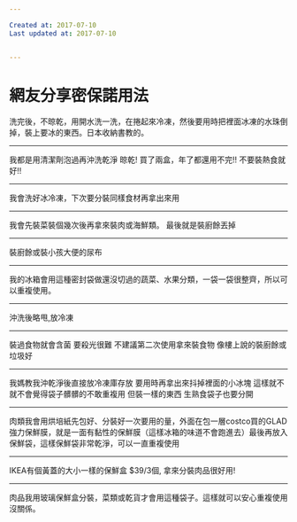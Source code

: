 ```yaml
---

Created at: 2017-07-10
Last updated at: 2017-07-10


---
```


# 網友分享密保諾用法


洗完後，不晾乾，用開水洗一洗，在捲起來冷凍，然後要用時把裡面冰凍的水珠倒掉，裝上要冰的東西。日本收納書教的。

* * *

我都是用清潔劑泡過再沖洗乾淨 晾乾!
買了兩盒，年了都還用不完!!
不要裝熱食就好!!

* * *

我會洗好冰冷凍，下次要分裝同樣食材再拿出來用

* * *

我會先裝菜裝個幾次後再拿來裝肉或海鮮類。
最後就是裝廚餘丟掉

* * *

裝廚餘或裝小孩大便的尿布

* * *

我的冰箱會用這種密封袋做還沒切過的蔬菜、水果分類，一袋一袋很整齊，所以可以重複使用。

* * *

沖洗後略甩,放冷凍

* * *

裝過食物就會含菌
要殺光很難
不建議第二次使用拿來裝食物
像樓上說的裝廚餘或垃圾好

* * *

我媽教我沖乾淨後直接放冷凍庫存放
要用時再拿出來抖掉裡面的小冰塊
這樣就不就不會覺得袋子髒髒的不敢重複用
但裝一樣的東西
生熟食袋子也要分開

* * *

肉類我會用烘培紙先包好、分裝好一次要用的量，外面在包一層costco買的GLAD 強力保鮮膜，就是一面有黏性的保鮮膜（這樣冰箱的味道不會跑進去）最後再放入保鮮袋，這樣保鮮袋非常乾淨，可以一直重複使用

* * *

IKEA有個黃蓋的大小一樣的保鮮盒 $39/3個, 拿來分裝肉品很好用!

* * *

肉品我用玻璃保鮮盒分裝，菜類或乾貨才會用這種袋子。這樣就可以安心重複使用沒關係。

